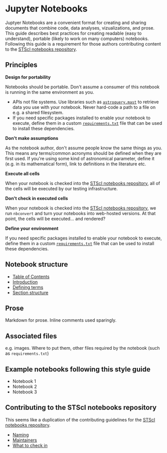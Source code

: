 # Jupyter Notebooks

Juptyer Notebooks are a convenient format for creating and sharing documents that combine code, data analyses, vizualizations, and prose. This guide describes best practices for creating readable (easy to understand), portable (likely to work on many computers) notebooks. Following this guide is a requirement for those authors contributing content to the [STScI notebooks repository](https://github.com/spacetelescope/notebooks).

## Principles

**Design for portability**

Notebooks should be portable. Don't assume a consumer of this notebook is running in the same environment as you.

- APIs not file systems. Use libraries such as [`astroquery.mast`](https://astroquery.readthedocs.io/en/latest/) to retrieve data you use with your notebook. Never hard-code a path to a file on e.g. a shared filesystem.
- If you need specific packages installed to enable your notebook to execute, define them in a custom [`requirements.txt`](https://pip.pypa.io/en/stable/reference/pip_install/#example-requirements-file) file that can be used to install these dependencies.

**Don't make assumptions**

As the notebook author, don't assume people know the same things as you. This means any terms/common acronyms should be defined when they are first used. If you're using some kind of astronomical parameter, define it (e.g. in its mathematical form), link to definitions in the literature etc.

**Execute all cells**

When your notebook is checked into the [STScI notebooks repository](https://github.com/spacetelescope/notebooks), all of the cells will be executed by our testing infrastructure.

**Don't check in executed cells**

When your notebook is checked into the [STScI notebooks repository](https://github.com/spacetelescope/notebooks), we run `nbconvert` and turn your notebooks into web-hosted versions. At that point, the cells will be executed... and rendered?

**Define your environment**

If you need specific packages installed to enable your notebook to execute, define them in a custom [`requirements.txt`](https://pip.pypa.io/en/stable/reference/pip_install/#example-requirements-file) file that can be used to install these dependencies.

## Notebook structure

- [Table of Contents](#table-of-contents)
- [Introduction](#introduction)
- [Defining terms](#defining-terms)
- [Section structure](#section-structure)

## Prose

Markdown for prose. Inline comments used sparingly.

## Associated files

e.g. images. Where to put them, other files required by the notebook (such as `requirements.txt`)

## Example notebooks following this style guide

- Notebook 1
- Notebook 2
- Notebook 3

## Contributing to the STScI notebooks repository

This seems like a duplication of the contributing guidelines for the [STScI notebooks repository](https://github.com/spacetelescope/notebooks).

- [Naming](#naming)
- [Maintainers](#maintainers)
- [What to check in](#what-to-check-in)
